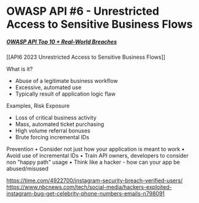 # OWASP API #6 - Unrestricted Access to Sensitive Business Flows
##### [OWASP API Top 10 + Real-World Breaches](https://university.apisec.ai/products/api-security-fundamentals-2025/categories/2157142220)
[[API6 2023 Unrestricted Access to Sensitive Business Flows]]

What is it? 
* Abuse of a legitimate business workflow 
* Excessive, automated use
* Typically result of application logic flaw 

Examples, Risk Exposure 
* Loss of critical business activity 
* Mass, automated ticket purchasing 
* High volume referral bonuses 
* Brute forcing incremental IDs

Prevention
• Consider not just how your application is meant to work
• Avoid use of incremental IDs
• Train API owners, developers to consider non "happy path" usage
• Think like a hacker - how can your app be abused/misused

https://time.com/4922700/instagram-security-breach-verified-users/
https://www.nbcnews.com/tech/social-media/hackers-exploited-instagram-bug-get-celebrity-phone-numbers-emails-n798091
